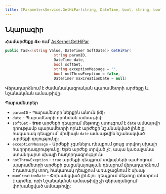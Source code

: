 ```yaml
---
title: IParametersService.GetHiPar(string, DateTime, bool, string, bool, DateTime?) մեթոդ  
---
```


## Նկարագիր

**Համարժեքը 4x-ում՝** [AsKernel.GetHiPar](https://armsoft.github.io/as4x-docs/HTM/ProgrGuide/Functions/Functions/ParameterManagment/GetHiPar.html)

```c#
public Task<(string Value, DateTime? SoftDate)> GetHiPar(
                      string paramID, 
                      DateTime date, 
                      bool softGet, 
                      string exceptionMessage = "", 
                      bool notThrowExeption = false, 
                      DateTime? maxCreationDate = null)
```

Վերադարձնում է ժամանակագրական պարամետրի արժեքը և նշանակման ամսաթիվը։

**Պարամետրեր**

* `paramID` - Պարամետրի ներքին անուն (id)։
* `date` - Պարամետրի որոնման ամսաթիվ։
* `softGet` - **true** արժեքի դեպքում մեթոդը ստուգում է `date` ամսաթվի դրությամբ պարամետրի որևէ արժեքի նշանակված լինելը, հակառակ դեպքում՝ միմիայն `date` ամսաթվին նշանակված արժեքի գոյությունը։
* `exceptionMessage` - Արժեքի չգտնելու դեպքում ցույց տրվող սխալի հաղորդագրությունը: 
  Եթե արժեք տրված չէ, ապա կառաջանա ստանդարտ սխալի հաղորդագրություն։ 
* `notThrowExeption` - `true` արժեքի դեպքում տվյալների պահոցում պարամետրի արժեքի բացակայության դեպքում վերադարձնում է դատարկ տող, հակառակ դեպքում առաջացնում է սխալ։
* `maxCreationDate` -	Փոխանցված լինելու դեպքում մեթոդը փնտրում է արժեք, որի նշանակման ամսաթիվը չի գերազանցում փոխանցված ամսաթիվը:
